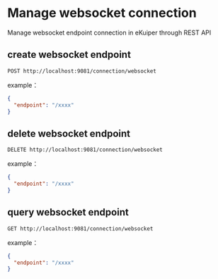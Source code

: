 # Manage websocket connection

Manage websocket endpoint connection in eKuiper through REST API

## create websocket endpoint

```shell
POST http://localhost:9081/connection/websocket
```

example：

```json
{
  "endpoint": "/xxxx"
}
```

## delete websocket endpoint

```shell
DELETE http://localhost:9081/connection/websocket
```

example：

```json
{
  "endpoint": "/xxxx"
}
```

## query websocket endpoint

```shell
GET http://localhost:9081/connection/websocket
```

example：

```json
{
  "endpoint": "/xxxx"
}
```
